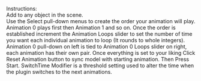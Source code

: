Instructions:<br>
	Add to any object in the scene.<br>
	Use the Select pull-down menus to create the order your animation will play.
	Animation 0 plays first then Animation 1 and so on.
	Once the order is established increment the Animation Loops slider to set the number of time you want each individual animation to loop (It rounds to whole integers).
	Animation 0 pull-down on left is tied to Animation 0 Loops slider on right, each animation has their own pair.
	Once everything is set to your liking Click Reset Animation button to sync model with starting animation.
	Then Press Start.
	SwitchTime Modifier is a threshold setting used to alter the time when the plugin switches to the next animations.
